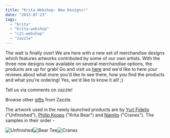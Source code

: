 ```yaml
---
title: "Krita Webshop: New Designs!"
date: "2013-07-23"
tags: 
  - "krita"
  - "krita-webshop"
  - "c21-webshop"
  - "zazzle"
---
```


The wait is finally over! We are here with a new set of merchandise designs which features artworks contributed by some of our own artists. With the three new designs now available on several merchandise options, the products are up for grab! Go and visit us [here](http://www.zazzle.com/kritashop) and we'd like to here your reviews about what more you'd like to see there, how you find the products and what you're ordering! Yes, we'd like to know it all! ;) 

Tell us via comments on zazzle! 

  
Browse other [gifts](http://www.zazzle.com/gifts) from Zazzle.

The artwork used in the newly launched products are by [Yuri Fidelis](http://yurifidelis.deviantart.com/%20) ("Unfinished"), [Philip Koops](http://peileppe.com/) ("Krita Bear") and [Namito](http://namito111.deviantart.com/%20) ("Cranes"). The samples in their order -

![Unfinished](../images/product8.png "Unfinished")![Bear Tee](../images/product10.png "Bear Tee")![Cranes](../images/product9.png "Cranes")
